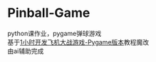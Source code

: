 # Pinball-Game
python课作业，pygame弹球游戏<br>
基于[1小时开发飞机大战游戏-Pygame版本](https://www.bilibili.com/video/BV1i741137rM/)教程魔改<br>
由ai辅助完成
